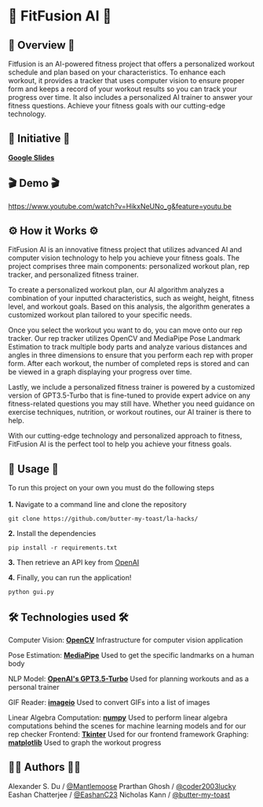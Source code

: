 
<h1> 💪 FitFusion AI 💪 </h1>

## 📝 Overview 📝
Fitfusion is an AI-powered fitness project that offers a personalized workout schedule and plan based on your characteristics. To enhance each workout, it provides a tracker that uses computer vision to ensure proper form and keeps a record of your workout results so you can track your progress over time. It also includes a personalized AI trainer to answer your fitness questions. Achieve your fitness goals with our cutting-edge technology.

## 🎯 Initiative 🎯

[**Google Slides**](https://docs.google.com/presentation/d/1OXqh9sOShfV5hX5ayfGW8IWrVRSj2gcLwSxL_Wa3PYU/edit?usp=sharing)

## 🎬 Demo 🎬 
https://www.youtube.com/watch?v=HikxNeUNo_g&feature=youtu.be


## ⚙️ How it Works ⚙️
FitFusion AI is an innovative fitness project that utilizes advanced AI and computer vision technology to help you achieve your fitness goals. The project comprises three main components: personalized workout plan, rep tracker, and personalized fitness trainer.

To create a personalized workout plan, our AI algorithm analyzes a combination of your inputted characteristics, such as weight, height, fitness level, and workout goals. Based on this analysis, the algorithm generates a customized workout plan tailored to your specific needs.

Once you select the workout you want to do, you can move onto our rep tracker. Our rep tracker utilizes OpenCV and MediaPipe Pose Landmark Estimation to track multiple body parts and analyze various distances and angles in three dimensions to ensure that you perform each rep with proper form. After each workout, the number of completed reps is stored and can be viewed in a graph displaying your progress over time.

Lastly, we include a personalized fitness trainer is powered by a customized version of GPT3.5-Turbo that is fine-tuned to provide expert advice on any fitness-related questions you may still have. Whether you need guidance on exercise techniques, nutrition, or workout routines, our AI trainer is there to help.

With our cutting-edge technology and personalized approach to fitness, FitFusion AI is the perfect tool to help you achieve your fitness goals.

## 🚀 Usage 🚀
<p> To run this project on your own you must do the following steps 
<br></br>
  <b>1.</b> Navigate to a command line and clone the repository 
</p>

```
git clone https://github.com/butter-my-toast/la-hacks/ 
```
<p>
  <b>2.</b> Install the dependencies
</p>

```
pip install -r requirements.txt
```

  <b>3.</b> Then retrieve an API key from [OpenAI](https://platform.openai.com/account/api-keys "OpenAI")
</p>
<p>
  <b>4.</b> Finally, you can run the application!
</p>

```
python gui.py
```

## 🛠️ Technologies used 🛠️
  Computer Vision: <b>[OpenCV](https://github.com/opencv/opencv/blob/4.x/LICENSE)</b> 
  Infrastructure for computer vision application 
  
  Pose Estimation: <b>[MediaPipe](https://github.com/google/mediapipe/blob/master/LICENSE)</b> 
  Used to get the specific landmarks on a human body 
  
  NLP Model: <b>[OpenAI's GPT3.5-Turbo](https://openai.com/product)</b> 
  Used for planning workouts and as a personal trainer 
  
  GIF Reader: <b>[imageio](https://github.com/imageio/imageio/blob/master/LICENSE)</b> 
  Used to convert GIFs into a list of images  
  
  Linear Algebra Computation: <b>[numpy](https://github.com/numpy/numpy/blob/main/LICENSE.txt)</b> 
  Used to perform linear algebra computations behind the scenes for machine learning models and for our rep checker 
  Frontend: <b>[Tkinter](https://github.com/PacktPublishing/Python-GUI-Programming-with-Tkinter/blob/master/LICENSE)</b> 
  Used for our frontend framework 
  Graphing: <b>[matplotlib](https://github.com/matplotlib/matplotlib/blob/main/LICENSE/LICENSE)</b> 
  Used to graph the workout progress
  

## 🧑‍💻 Authors 🧑‍💻
Alexander S. Du / [@Mantlemoose](https://github.com/Mantlemoose "Mantlemoose's github page") 
Prarthan Ghosh / [@coder2003lucky](https://github.com/coder2003lucky "coder2003lucky's github page") 
Eashan Chatterjee / [@EashanC23](https://github.com/EashanC23 "EashanC23's github page") 
Nicholas Kann / [@butter-my-toast](https://github.com/butter-my-toast "butter-my-toast's github page")
